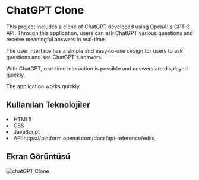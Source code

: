 
<h1> ChatGPT Clone </h1>

This project includes a clone of ChatGPT developed using OpenAI's GPT-3 API. Through this application, users can ask ChatGPT various questions and receive meaningful answers in real-time.

The user interface has a simple and easy-to-use design for users to ask questions and see ChatGPT's answers.

With ChatGPT, real-time interaction is possible and answers are displayed quickly.

The application works quickly.

<h2>Kullanılan Teknolojiler</h2>

<li> HTML5 </li>

<li> CSS </li>

<li> JavaScript </li>

<li> API:https://platform.openai.com/docs/api-reference/edits </li>


<h2>Ekran Görüntüsü</h2>

![chatGPT Clone](https://github.com/aydincansu1/chatGPT-Clone/assets/134061696/e02d9383-20f9-4ef0-ba89-a4d95d99e20e)


 
